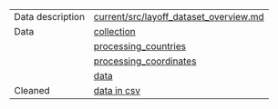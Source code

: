 |                  |                                                                                               |
| ---------------- | --------------------------------------------------------------------------------------------- |
| Data description | [current/src/layoff_dataset_overview.md](/../../src/layoff_dataset_overview.md)                                                |
| Data             | [collection]([text](../../../src/parcer.py))                                                     |
|                  | [processing_countries]([text](../../../data_analysis/map.ipynb))                                 |
|                  | [processing_coordinates]([text](../../../data_analysis/coordinates.py))                          |
|                  | [data]([text](../../../src/emploees.py))                                                         |
| Cleaned          | [data in csv]([text](../../../src/cleaned_tech_layoffs_data.csv))                                |
